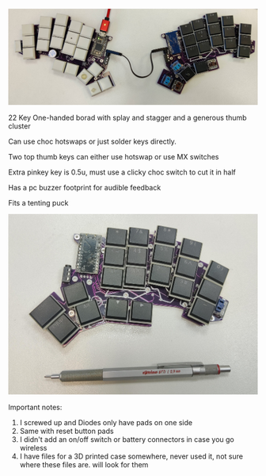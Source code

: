 
![the happy couple](/IMG_20220109_104142__01.jpg)



22 Key One-handed borad with splay and stagger and a generous thumb cluster
 
 Can use choc hotswaps or just solder keys directly.
 
 Two top thumb keys can either use hotswap or use MX switches
 
 Extra pinkey key is 0.5u, must use a clicky choc switch to cut it in half
 
 Has a pc buzzer footprint for audible feedback
 
 Fits a tenting puck
 
 
 
 ![Left Side](/IMG_20220303_094846__01.jpg)

Important notes:
1. I screwed up and Diodes only have pads on one side
2. Same with reset button pads
3. I didn't add an on/off switch or battery connectors in case you go wireless
4. I have files for a 3D printed case somewhere, never used it, not sure where these files are. will look for them
 
